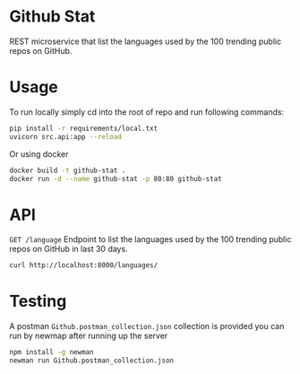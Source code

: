 # Github Stat

REST microservice that list the languages used by the 100 trending public repos on GitHub.

# Usage

To run locally simply cd into the root of repo and run following commands:

```bash
pip install -r requirements/local.txt
uvicorn src.api:app --reload
```

Or using docker

```bash
docker build -t github-stat .
docker run -d --name github-stat -p 80:80 github-stat
```

# API


`GET /language`
Endpoint to list the languages used by the 100 trending public repos on GitHub in last 30 days.

```bash
curl http://localhost:8000/languages/
```

# Testing

A postman `Github.postman_collection.json` collection is provided you can run by newmap after running up the server

```bash
npm install -g newman
newman run Github.postman_collection.json
```
